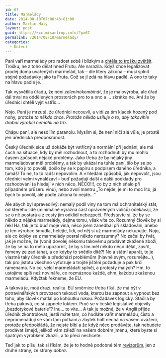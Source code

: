 ```yaml
---
id: 67
title: Marmelády
date: 2014-08-10T07:00:43+01:00
author: Martin Maly
layout: post
guid: https://kcc.misantrop.info/?p=67
permalink: /2014/08/10/marmelady/
categories:
  - Kuřecí
---
```

Paní vaří marmelády pro radost sobě i blízkým a [chtěla to trošku zvětšit](https://rokjinak.blog.idnes.cz/c/416894/Chtela-jsem-prodavat-marmelady-aneb-proc-nemuzeme-pomalu-rust.html). Trošku, ne z toho dělat hned Frutu. Ale narazila. Když chce legalizovat prodej doma uvařených marmelád, tak &#8211; dle litery zákona &#8211; musí splnit stejné požadavky jako ta Fruta. Což se jí zdá na hlavu padlé. A ono to taky na hlavu padlé je.

Tak vysvětlila úřadu, že není _zeleninokombinát_, že je malovýroba, ale úřad dál trval na oddělených prostorách pro to a ono a &#8230; zkrátka ne. Ani že by úředníci chtěli vyjít vstříc&#8230;

Nojo. Paní je mrzutá, že úředníci necouvli, a vidí za tím klacek hozený pod nohy, protože _to někdo chce_. _Protože někdo usiluje o to, aby takovíhle drobní výrobci nemohli na trh_.

Chápu paní, ale nesdílím paranoiu. Myslím si, že není ničí zlá vůle, je prostě jen úřednická předposranost.

Český úředník sice už dokáže být vstřícný a normální při jednání, ale má čuch na situace, kdy by měl rozhodnout, a to rozhodnutí by mu mohlo časem způsobit nějaké problémy. Jako třeba že by nějaký jiný marmeládovar měl problémy, a tak by ukázal na tuhle paní, šlo by se po tom, kdo jí to povolil, došlo by se k papíru s podpisem daného úředníka, a tumáš! To ne, to to radši nepovolím. A v hledání způsobů, jak nepovolit, jsou úředníci velmi vynalézaví &#8211; buď požadují další a další podklady pro rozhodování (a hledají v nich něco, NĚCO!!!, co by z nich sňalo při případném průseru vinu), nebo zvolí mantru &#8222;To nejde, je mi to moc líto, já bych to povolil, ale podle zákona to nejde&#8230;&#8220;

Ale abych byl spravedlivý: nemalý podíl viny na tom má ochranitelský stát, od kterého lidé (minimálně výrazná část oprávněných voličů) očekávají, že se o ně postará a z cesty jim odklidí nebezpečí. Představte si, že by se někdo z nějaké marmelády, dejme tomu, však víte co. Rozumný člověk by si řekl Ha, tak je to buď moje vina, něco jsem zanedbal při skladování, anebo je ten výrobce šmudla, helejte, lidi, od něj si už marmelády nekupujte. Nojo, ale co kdyby se z marmelády posral někdo nerozumný? No začal by řvát, jak je možné, že (voni) dovolej někomu takovému prodávat zkažené zboží, že by se na to mělo upozornit, že by s tím měl někdo něco dělat, zavřít, řemeny ze zad tahat, a co kdyby to snědlo dítě?! No a státní aparát, to je vlastně taky úředník a předchází problémům (hlavně svým, rozumějte&#8230;), tak pro jistotu všechno vyfutruje a trojité jištění požaduje a pak krčí ramenama. No co, velcí marmeládaři splněj, a protesty malých? Hm, to ustojíme spíš než novináře, co rozmáznou každé, ehm, každou zkaženou marmeládu. Kdyžtak řekneme, že EU.

A taková je, moji drazí, realita. EU směrnice třeba říká, že má být v potravinářských provozech tekoucí voda, kterou lze zapnout a vypnout bez toho, aby člověk matlal po kohoutku rukou. Požadavek logický. Stačila by třeba páková, co si zapnete loktem. Proč se v české legislativě objevily &#8222;bezdotykové baterie&#8220;? Inu&#8230; to víte&#8230; A tak je možné, že v Anglii přijde úředník zkontrolovat, jestli máte tam, co hodláte vařit marmeládu, čisto a nepromenádují se vám tam potkani a zbytek holt nechá na vašem uvážení, protože předpokládá, že nejste blbí a že když něco prodáváte, tak nebudete prodávat šmejd, jelikož vám záleží na vašem dobrém jménu, které byste si špatným výrobkem zkazili, a to přeci nechcete.

Teď jak to píšu, tak si říkám, že je to hodně podobné těm [revizorům](https://kcc.misantrop.info/2014/08/05/revizor/ "Revizor"), jen z druhé strany, ze strany _dobra_.